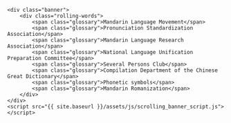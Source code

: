     <div class="banner">
        <div class="rolling-words">
            <span class="glossary">Mandarin Language Movement</span>
			<span class="glossary">Pronunciation Standardization Association</span>
			<span class="glossary">Mandarin Language Research Association</span>
            <span class="glossary">National Language Unification Preparation Committee</span>
            <span class="glossary">Several Persons Club</span>
			<span class="glossary">Compilation Department of the Chinese Great Dictionary</span>
			<span class="glossary">Phonetic symbols</span>
			<span class="glossary">Mandarin Romanization</span>
        </div>
    </div>
    <script src="{{ site.baseurl }}/assets/js/scrolling_banner_script.js"></script>